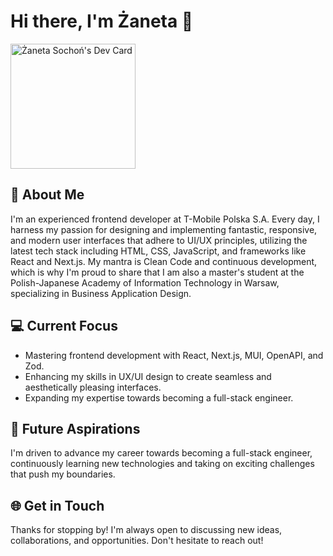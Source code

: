 # Hi there, I'm Żaneta 👋
<a href="https://app.daily.dev/zanetasochon"><img src="https://api.daily.dev/devcards/cda83d61830e4553a4292794383bf8a2.png?r=mpl" width="200" alt="Żaneta Sochoń's Dev Card"/></a>


## 🌟 About Me

I'm an experienced frontend developer at T-Mobile Polska S.A. Every day, I harness my passion for designing and implementing fantastic, responsive, and modern user interfaces that adhere to UI/UX principles, utilizing the latest tech stack including HTML, CSS, JavaScript, and frameworks like React and Next.js. My mantra is Clean Code and continuous development, which is why I'm proud to share that I am also a master's student at the Polish-Japanese Academy of Information Technology in Warsaw, specializing in Business Application Design.


## 💻 Current Focus

- Mastering frontend development with React, Next.js, MUI, OpenAPI, and Zod.
- Enhancing my skills in UX/UI design to create seamless and aesthetically pleasing interfaces.
- Expanding my expertise towards becoming a full-stack engineer.



## 🚀 Future Aspirations

I'm driven to advance my career towards becoming a full-stack engineer, continuously learning new technologies and taking on exciting challenges that push my boundaries.



## 🌐 Get in Touch

Thanks for stopping by! I'm always open to discussing new ideas, collaborations, and opportunities. Don't hesitate to reach out!


